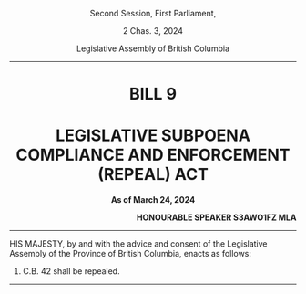 <div align="center">

Second Session, First Parliament,

2 Chas. 3, 2024

Legislative Assembly of British Columbia

<hr/>

<h1>BILL 9</h1>
<h1>LEGISLATIVE SUBPOENA COMPLIANCE AND ENFORCEMENT (REPEAL) ACT</h1>

**As of March 24, 2024**

</div>

<div align="right">

**HONOURABLE SPEAKER S3AWO1FZ MLA**<br/>

</div>

<hr/>

HIS MAJESTY, by and with the advice and consent of the Legislative Assembly of the Province of British Columbia, enacts as follows:

1. C.B. 42 shall be repealed.

<hr/>
<div align="center">
